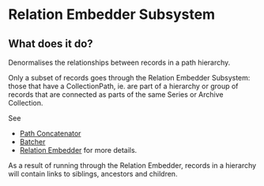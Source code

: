 # Relation Embedder Subsystem

## What does it do?

Denormalises the relationships between records in a path hierarchy.

Only a subset of records goes through the Relation Embedder Subsystem: those that have a CollectionPath, ie. are part of a hierarchy or group of records that are connected as parts of the same Series or Archive Collection. 

See 
  - [Path Concatenator](./path_concatenator/README.md)
  - [Batcher](./batcher/README.md)
  - [Relation Embedder](./relation_embedder/README.md)
for more details.

As a result of running through the Relation Embedder, records in a hierarchy
will contain links to siblings, ancestors and children.


